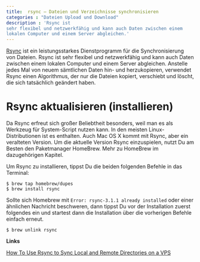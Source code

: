 ```yaml
---
title:  rsync – Dateien und Verzeichnisse synchronisieren
categories : "Dateien Upload und Download"
description : 'Rsync ist
sehr flexibel und netzwerkfähig und kann auch Daten zwischen einem
lokalen Computer und einem Server abgleichen.'
---
```

[Rsync](https://rsync.samba.org/) ist ein leistungsstarkes
Dienstprogramm für die Synchronisierung von Dateien. Rsync ist sehr
flexibel und netzwerkfähig und kann auch Daten zwischen einem lokalen
Computer und einem Server abgleichen. Anstelle jedes Mal von neuem
sämtlichen Daten hin- und herzukopieren, verwendet Rsync einen
Algorithmus, der nur die Dateien kopiert, verschiebt und löscht, die
sich tatsächlich geändert haben.
<!-- readmore -->

# Rsync aktualisieren (installieren)

Da Rsync erfreut sich großer Beliebtheit besonders, weil man es als
Werkzeug für System-Script nutzen kann. In den meisten
Linux-Distributionen ist es enthalten. Auch Mac OS X kommt mit Rsync,
aber ein veralteten Version. Um die aktuelle Version Rsync einzuspielen,
nutzt Du am Besten den Paketmanager HomeBrew. Mehr zu HomeBrew im
dazugehörigen Kapitel.

Um Rsync zu installieren, tippst Du die beiden folgenden Befehle in das
Terminal:

    $ brew tap homebrew/dupes
    $ brew install rsync

Sollte sich Homebrew mit `Error: rsync-3.1.1 already installed` oder
einer ähnlichen Nachricht beschweren, dann tippst Du vor der
Installation zuerst folgendes ein und startest dann die Installation
über die vorherigen Befehle einfach erneut.

    $ brew unlink rsync

**Links**

[How To Use Rsync to Sync Local and Remote Directories on a
VPS](https://www.digitalocean.com/community/tutorials/how-to-use-rsync-to-sync-local-and-remote-directories-on-a-vps)
